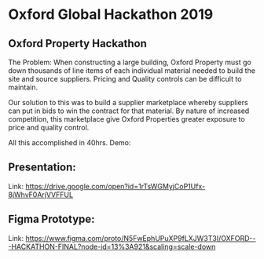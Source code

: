 # Oxford Global Hackathon 2019

## Oxford Property Hackathon
The Problem: When constructing a large building, Oxford Property must go down thousands of line items of each individual material needed to build the site and source suppliers. Pricing and Quality controls can be difficult to maintain.

Our solution to this was to build a supplier marketplace whereby suppliers can put in bids to win the contract for that material. By nature of increased competition, this marketplace give Oxford Properties greater exposure to price and quality control.

All this accomplished in 40hrs. Demo: 




## Presentation:
Link: https://drive.google.com/open?id=1rTsWGMyjCoP1Ufx-8jWhvF0ArjVVFFUL

## Figma Prototype:
Link: https://www.figma.com/proto/N5FwEphUPuXP9fLXJW3T3I/OXFORD---HACKATHON-FINAL?node-id=13%3A921&scaling=scale-down
